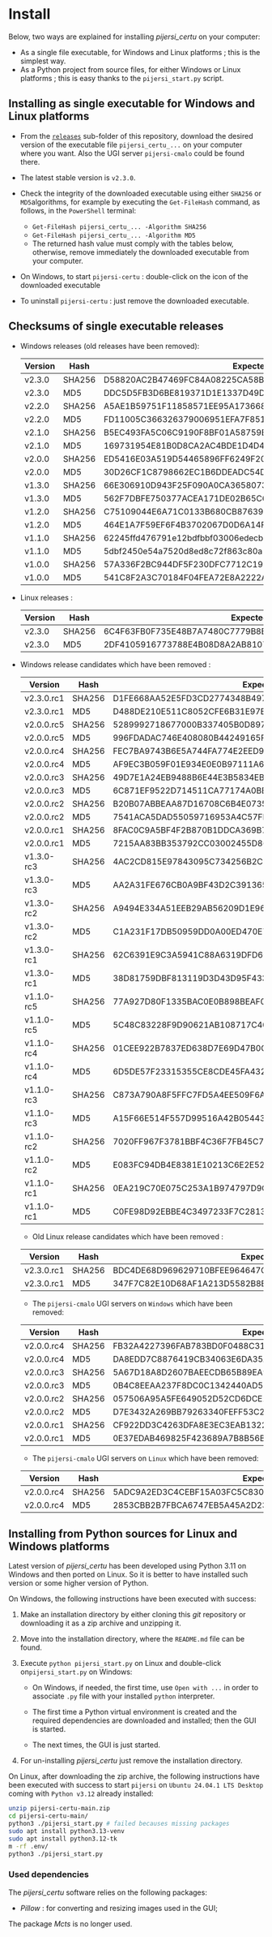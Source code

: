 # Install

Below, two ways are explained for installing *pijersi_certu* on your computer:

- As a single file executable, for Windows and Linux platforms ; this is the simplest way.
- As a Python project from source files, for either Windows or Linux platforms ; this is easy thanks to the `pijersi_start.py` script.

## Installing as single executable for Windows and Linux platforms

- From the  [`releases`](../releases) sub-folder of this repository, download the desired version of the executable file `pijersi_certu_...` on your computer where you want. Also the UGI server `pijersi-cmalo` could be found there.
- The latest stable version is `v2.3.0`.
- Check the integrity of the downloaded executable using either `SHA256` or `MD5`algorithms, for example by executing the `Get-FileHash` command, as follows, in the `PowerShell` terminal:
  - `Get-FileHash pijersi_certu_... -Algorithm SHA256`
  - `Get-FileHash pijersi_certu_... -Algorithm MD5`
  - The returned hash value must comply with the tables below, otherwise, remove immediately the downloaded executable from your computer.

- On Windows, to start `pijersi-certu` : double-click on the icon of the downloaded executable
- To uninstall  `pijersi-certu` : just remove the downloaded executable.

## Checksums of single executable releases

- Windows releases (old releases have been removed):

  | Version | Hash   | Expected hash value                                              |
  | ------- | ------ | ---------------------------------------------------------------- |
  | v2.3.0  | SHA256 | D58820AC2B47469FC84A08225CA58B10154C1C7F0799C86E424BE691CE98AC1F |
  | v2.3.0  | MD5    | DDC5D5FB3D6BE819371D1E1337D49D47                                 |
  | v2.2.0  | SHA256 | A5AE1B59751F11858571EE95A173668B176651340805B99D3D7414C411D886A5 |
  | v2.2.0  | MD5    | FD11005C366326379006951EFA7F8516                                 |
  | v2.1.0  | SHA256 | B5EC493FA5C06C9190F8BF01A58759B49736FB7A2345714325912F205945A55E |
  | v2.1.0  | MD5    | 169731954E81B0D8CA2AC4BDE1D4D4BF                                 |
  | v2.0.0  | SHA256 | ED5416E03A519D54465896FF6249F203D35E8302252CEB0E71A87D82AE244186 |
  | v2.0.0  | MD5    | 30D26CF1C8798662EC1B6DDEADC54D18                                 |
  | v1.3.0  | SHA256 | 66E306910D943F25F090A0CA36580736CEA1EA6349D6A4C04F2E9A5D23447180 |
  | v1.3.0  | MD5    | 562F7DBFE750377ACEA171DE02B65C65                                 |
  | v1.2.0  | SHA256 | C75109044E6A71C0133B680CB87639A1BF5022F700E8FBC4D98AB5FAC61129C8 |
  | v1.2.0  | MD5    | 464E1A7F59EF6F4B3702067D0D6A14F3                                 |
  | v1.1.0  | SHA256 | 62245ffd476791e12bdfbbf03006edecbd9742a6faa2c14917eee37126e9dbd4 |
  | v1.1.0  | MD5    | 5dbf2450e54a7520d8ed8c72f863c80a                                 |
  | v1.0.0  | SHA256 | 57A336F2BC944DF5F230DFC7712C198ED95013C1A2D842DC6F0EDE3FBF985B36 |
  | v1.0.0  | MD5    | 541C8F2A3C70184F04FEA72E8A2222A8                                 |

- Linux releases :

  | Version | Hash   | Expected hash value                                              |
  | ------- | ------ | ---------------------------------------------------------------- |
  | v2.3.0  | SHA256 | 6C4F63FB0F735E48B7A7480C7779B8BCE8DF99395B2B3C44FFBE1D0D0E626806 |
  | v2.3.0  | MD5    | 2DF4105916773788E4B08D8A2AB8107E                                 |

- Windows release candidates which have been removed :

   | Version    | Hash   | Expected hash value                                              |
   | ---------- | ------ | ---------------------------------------------------------------- |
   | v2.3.0.rc1 | SHA256 | D1FE668AA52E5FD3CD2774348B497FA33A1C68A2BE51A769A1CA43F53BD9FED8 |
   | v2.3.0.rc1 | MD5    | D488DE210E511C8052CFE6B31E97EF3A                                 |
   | v2.0.0.rc5 | SHA256 | 5289992718677000B337405B0D897C3A7A3145883FFAB8E56FC322FAF213D54B |
   | v2.0.0.rc5 | MD5    | 996FDADAC746E408080B44249165F455                                 |
   | v2.0.0.rc4 | SHA256 | FEC7BA9743B6E5A744FA774E2EED9FABBE4C5A8273A4888BDC4DAEC98468FE04 |
   | v2.0.0.rc4 | MD5    | AF9EC3B059F01E934E0E0B97111A6905                                 |
   | v2.0.0.rc3 | SHA256 | 49D7E1A24EB9488B6E44E3B5834EB26E758786DE5C5DD6F7FA1AA8E9D0F56315 |
   | v2.0.0.rc3 | MD5    | 6C871EF9522D714511CA77174A0BBB08                                 |
   | v2.0.0.rc2 | SHA256 | B20B07ABBEAA87D16708C6B4E07353B51ACDE4758871024A45F6979734422100 |
   | v2.0.0.rc2 | MD5    | 7541ACA5DAD55059716953A4C57FE929                                 |
   | v2.0.0.rc1 | SHA256 | 8FAC0C9A5BF4F2B870B1DDCA369B73AEC52714649AD07A5C4F24771A48E59C44 |
   | v2.0.0.rc1 | MD5    | 7215AA83BB353792CC03002455D865BC                                 |
   | v1.3.0-rc3 | SHA256 | 4AC2CD815E97843095C734256B2CF8C381D54F165C86E262E49C627598522E11 |
   | v1.3.0-rc3 | MD5    | AA2A31FE676CB0A9BF43D2C391365631                                 |
   | v1.3.0-rc2 | SHA256 | A9494E334A51EEB29AB56209D1E96A1BD8D50261A2273138A6EEBFA5C146FD0E |
   | v1.3.0-rc2 | MD5    | C1A231F17DB50959DD0A00ED470E7413                                 |
   | v1.3.0-rc1 | SHA256 | 62C6391E9C3A5941C88A6319DFD60ECEA69898C7DE46687C53ADBA614E55F7DE |
   | v1.3.0-rc1 | MD5    | 38D81759DBF813119D3D43D95F433C60                                 |
   | v1.1.0-rc5 | SHA256 | 77A927D80F1335BAC0E0B898BEAF015878D838A4CF0E395805C121FC65C56BA0 |
   | v1.1.0-rc5 | MD5    | 5C48C83228F9D90621AB108717C403A3                                 |
   | v1.1.0-rc4 | SHA256 | 01CEE922B7837ED638D7E69D47B0CE9DA54B4512C9D0059700AF7598B1EE1ECA |
   | v1.1.0-rc4 | MD5    | 6D5DE57F23315355CE8CDE45FA4325C5                                 |
   | v1.1.0-rc3 | SHA256 | C873A790A8F5FFC7FD5A4EE509F6A05EF9C581FBE29335E5047DECE8F7312C28 |
   | v1.1.0-rc3 | MD5    | A15F66E514F557D99516A42B05443111                                 |
   | v1.1.0-rc2 | SHA256 | 7020FF967F3781BBF4C36F7FB45C77C1721212816F6879F63EB80A82D81EAACD |
   | v1.1.0-rc2 | MD5    | E083FC94DB4E8381E10213C6E2E520FE                                 |
   | v1.1.0-rc1 | SHA256 | 0EA219C70E075C253A1B974797D9CCB92531778A7F9FFF4205BEB21F8FA45E28 |
   | v1.1.0-rc1 | MD5    | C0FE98D92EBBE4C3497233F7C281370F                                 |


  - Old Linux release candidates which have been removed :

  | Version     | Hash   | Expected hash value                                              |
  | ----------- | ------ | ---------------------------------------------------------------- |
  | v2.3.0.rc1  | SHA256 | BDC4DE68D969629710BFEE964647C89BDF4F23FDE69B564DC42A4F9901079244 |
  | v2.3.0.rc1  | MD5    | 347F7C82E10D68AF1A213D5582B8E303                                 |

  - The `pijersi-cmalo` UGI servers on `Windows` which have been removed:

   | Version    | Hash   | Expected hash value                                              |
   | ---------- | ------ | ---------------------------------------------------------------- |
   | v2.0.0.rc4 | SHA256 | FB32A4227396FAB783BD0F0488C31A70B6823A82CADF35334287E43A585CBA34 |
   | v2.0.0.rc4 | MD5    | DA8EDD7C8876419CB34063E6DA35A257                                 |
   | v2.0.0.rc3 | SHA256 | 5A67D18A8D2607BAEECDB65B89EA97265A6B05CF8DBDEA6D0268E47E1B7D6470 |
   | v2.0.0.rc3 | MD5    | 0B4C8EEAA237F8DC0C1342440AD5BFEE                                 |
   | v2.0.0.rc2 | SHA256 | 057506A95A5FE649052D52CD6DCE10CDCB2F923DAC2CF3981A4EEE1A3A648114 |
   | v2.0.0.rc2 | MD5    | D7E3432A269BB79263340FEFF53C2ACA                                 |
   | v2.0.0.rc1 | SHA256 | CF922DD3C4263DFA8E3EC3EAB1322B7E19D49471671FF4E0B1FABD494E4A8350 |
   | v2.0.0.rc1 | MD5    | 0E37EDAB469825F423689A7B8B56B587                                 |

  - The `pijersi-cmalo` UGI servers on `Linux` which have been removed:

   | Version    | Hash   | Expected hash value                                              |
   | ---------- | ------ | ---------------------------------------------------------------- |
   | v2.0.0.rc4 | SHA256 | 5ADC9A2ED3C4CEBF15A03FC5C830502BC044F6B629637769A9D6024B951C2B29 |
   | v2.0.0.rc4 | MD5    | 2853CBB2B7FBCA6747EB5A45A2D2339F                                 |

## Installing from Python sources for Linux and Windows platforms

Latest version of *pijersi_certu* has been developed using Python 3.11 on Windows and then ported on Linux. So it is better to have installed such version or some higher version of Python.

On Windows, the following instructions have been executed with success:

1. Make an installation directory by either cloning this *git* repository or downloading it as a zip archive and unzipping it.

2. Move into the installation directory, where the `README.md` file can be found.

3. Execute `python pijersi_start.py` on Linux and  double-click on`pijersi_start.py` on Windows:

   - On Windows, if needed, the first time, use `Open with ...` in order to associate `.py` file with your installed `python` interpreter.

   - The first time a Python virtual environment is created and the required dependencies are downloaded and installed; then the GUI is started.
   - The next times, the GUI is just started.

4. For un-installing *pijersi_certu* just remove the installation directory.

On Linux, after downloading the zip archive, the following instructions have been executed with success to start `pijersi` on `Ubuntu 24.04.1 LTS Desktop` coming with `Python v3.12` already installed:

```bash
unzip pijersi-certu-main.zip 
cd pijersi-certu-main/
python3 ./pijersi_start.py # failed becauses missing packages
sudo apt install python3.13-venv
sudo apt install python3.12-tk
m -rf .env/
python3 ./pijersi_start.py 
```


### Used dependencies

The *pijersi_certu* software relies on the following packages:

- *Pillow* : for converting and resizing images used in the GUI;

The package *Mcts* is no longer used.

